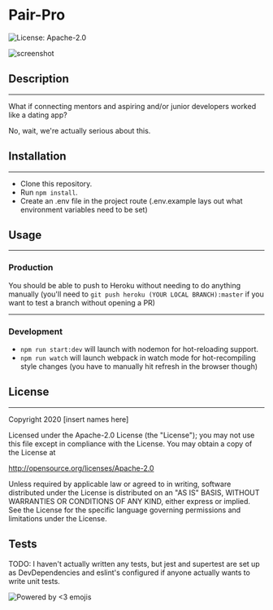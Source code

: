 # Pair-Pro

![License: Apache-2.0](https://img.shields.io/badge/license-Apache%202.0-green.svg)

![screenshot](docs/assets/screenshot.png)

## Description

---

What if connecting mentors and aspiring and/or junior developers worked like a dating app?

No, wait, we're actually serious about this.

## Installation

---

- Clone this repository.
- Run `npm install`.
- Create an .env file in the project route (.env.example lays out what environment variables need to be set)

## Usage

---

### Production

You should be able to push to Heroku without needing to do anything manually (you'll need to `git push heroku (YOUR LOCAL BRANCH):master` if you want to test a branch without opening a PR)

---

### Development

- `npm run start:dev` will launch with nodemon for hot-reloading support.
- `npm run watch` will launch webpack in watch mode for hot-recompiling style changes (you have to manually hit refresh in the browser though)

## License

---

Copyright 2020 [insert names here]

Licensed under the Apache-2.0 License (the "License");
you may not use this file except in compliance with the License.
You may obtain a copy of the License at

<http://opensource.org/licenses/Apache-2.0>

Unless required by applicable law or agreed to in writing, software
distributed under the License is distributed on an "AS IS" BASIS,
WITHOUT WARRANTIES OR CONDITIONS OF ANY KIND, either express or implied.
See the License for the specific language governing permissions and
limitations under the License.

## Tests

TODO: I haven't actually written any tests, but jest and supertest are set up as DevDependencies and eslint's configured if anyone actually wants to write unit tests.

![Powered by <3 emojis](https://img.shields.io/badge/made%20with-%F0%9F%92%96-lightgrey.svg)

